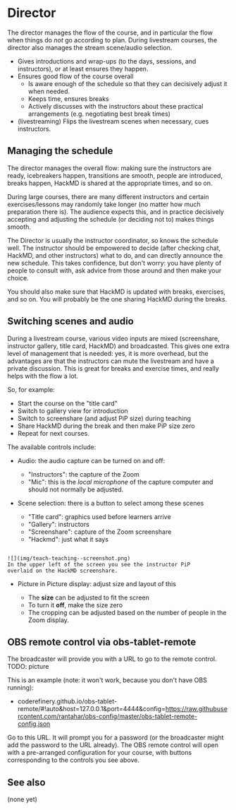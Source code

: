 # Director

The director manages the flow of the course, and in particular the
flow when things do *not* go according to plan.  During livestream
courses, the director also manages the stream scene/audio selection.


* Gives introductions and wrap-ups (to the days, sessions, and
  instructors), or at least ensures they happen.
* Ensures good flow of the course overall
  * Is aware enough of the schedule so that they can decisively adjust
    it when needed.
  * Keeps time, ensures breaks
  * Actively discusses with the instructors about these practical
    arrangements (e.g. negotiating best break times)
* (livestreaming) Flips the livestream scenes when necessary, cues
  instructors.



## Managing the schedule

The director manages the overall flow: making sure the instructors are
ready, icebreakers happen, transitions are smooth, people are
introduced, breaks happen, HackMD is shared at the appropriate times,
and so on.

During large courses, there are many different instructors and certain
exercises/lessons may randomly take longer (no matter how much
preparation there is).  The audience expects this, and in practice
decisively accepting and adjusting the schedule (or deciding not to)
makes things smooth.

The Director is usually the instructor coordinator, so knows the
schedule well.  The instructor should be empowered to decide (after
checking chat, HackMD, and other instructors) what to do, and can
directly announce the new schedule.  This takes confidence, but don't
worry: you have plenty of people to consult with, ask advice from
those around and then make your choice.

You should also make sure that HackMD is updated with breaks,
exercises, and so on.  You will probably be the one sharing HackMD
during the breaks.



## Switching scenes and audio

During a livestream course, various video inputs are mixed
(screenshare, instructor gallery, title card, HackMD) and
broadcasted.  This gives one extra level of management that is needed:
yes, it is more overhead, but the advantages are that the instructors
can mute the livestream and have a private discussion.  This is great
for breaks and exercise times, and really helps with the flow a lot.

So, for example:
- Start the course on the "title card"
- Switch to gallery view for introduction
- Switch to screenshare (and adjust PiP size) during teaching
- Share HackMD during the break and then make PiP size zero
- Repeat for next courses.

The available controls include:

- Audio: the audio capture can be turned on and off:
  - "Instructors": the capture of the Zoom
  - "Mic": this is the *local microphone* of the capture computer and
    should not normally be adjusted.

- Scene selection: there is a button to select among these scenes
  - "Title card": graphics used before learners arrive
  - "Gallery": instructors
  - "Screenshare": capture of the Zoom screenshare
  - "Hackmd": just what it says

```{sidebar} PiP example

![](img/teach-teaching--screenshot.png)
In the upper left of the screen you see the instructor PiP
overlaid on the HackMD screenshare.
```

- Picture in Picture display: adjust size and layout of this

	- The **size** can be adjusted to fit the screen
	- To turn it **off**, make the size zero
	- The cropping can be adjusted based on the number of people in
      the Zoom display.


## OBS remote control via obs-tablet-remote

The broadcaster will provide you with a URL to go to the remote
control.  TODO: picture

This is an example (note: it won't work, because you don't have OBS running):

- coderefinery.github.io/obs-tablet-remote/#!auto&host=127.0.0.1&port=4444&config=https://raw.githubusercontent.com/rantahar/obs-config/master/obs-tablet-remote-config.json


Go to this URL.  It will prompt you for a password (or the broadcaster
might add the password to the URL already).  The OBS remote control
will open with a pre-arranged configuration for your course, with
buttons corresponding to the controls you see above.



## See also
(none yet)

